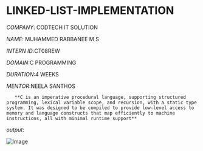 # LINKED-LIST-IMPLEMENTATION

*COMPANY*: CODTECH IT SOLUTION

*NAME*: MUHAMMED RABBANEE M S

*INTERN ID*:CT08REW

*DOMAIN*:C PROGRAMMING

*DURATION*:4 WEEKS

*MENTOR*:NEELA SANTHOS



       **C is an imperative procedural language, supporting structured programming, lexical variable scope, and recursion, with a static type system. It was designed to be compiled to provide low-level access to memory and language constructs that map efficiently to machine instructions, all with minimal runtime support**

*output*:

![Image](https://github.com/user-attachments/assets/203d600a-e20b-4385-8997-c05eb3d250ba)
     
